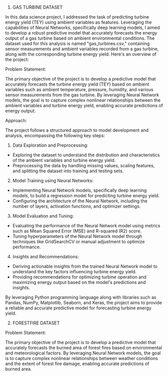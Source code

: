 1. GAS TURBINE DATASET

In this data science project, I addressed the task of predicting turbine energy yield (TEY) using ambient variables as features. Leveraging the capabilities of Neural Networks, specifically deep learning models, I aimed to develop a robust predictive model that accurately forecasts the energy output of a gas turbine based on ambient environmental conditions. The dataset used for this analysis is named "gas_turbines.csv," containing sensor measurements and ambient variables recorded from a gas turbine, along with the corresponding turbine energy yield. Here's an overview of the project:
 
Problem Statement:
 
The primary objective of the project is to develop a predictive model that accurately forecasts the turbine energy yield (TEY) based on ambient variables such as ambient temperature, pressure, humidity, and various sensor measurements from the gas turbine. By leveraging Neural Network models, the goal is to capture complex nonlinear relationships between the ambient variables and turbine energy yield, enabling accurate predictions of energy output.
 
Approach:
 
The project follows a structured approach to model development and analysis, encompassing the following key steps:
 
1. Data Exploration and Preprocessing:
 - Exploring the dataset to understand the distribution and characteristics of the ambient variables and turbine energy yield.
 - Preprocessing the data by handling missing values, scaling features, and splitting the dataset into training and testing sets.
 
2. Model Training using Neural Networks:
 - Implementing Neural Network models, specifically deep learning models, to build a regression model for predicting turbine energy yield.
 - Configuring the architecture of the Neural Network, including the number of layers, activation functions, and optimizer settings.
 
3. Model Evaluation and Tuning:
 - Evaluating the performance of the Neural Network model using metrics such as Mean Squared Error (MSE) and R-squared (R2) score.
 - Tuning hyperparameters of the Neural Network model through techniques like GridSearchCV or manual adjustment to optimize performance.
 
4. Insights and Recommendations:
 - Deriving actionable insights from the trained Neural Network model to understand the key factors influencing turbine energy yield.
 - Providing recommendations for optimizing turbine operation and maximizing energy output based on the model's predictions and insights.
 
By leveraging Python programming language along with libraries such as Pandas, NumPy, Matplotlib, Seaborn, and Keras, the project aims to provide a reliable and accurate predictive model for forecasting turbine energy yield. 


2. FORESTFIRE DATASET

Problem Statement:
 
The primary objective of the project is to develop a predictive model that accurately forecasts the burned area of forest fires based on environmental and meteorological factors. By leveraging Neural Network models, the goal is to capture complex nonlinear relationships between weather conditions and the extent of forest fire damage, enabling accurate predictions of burned area.
